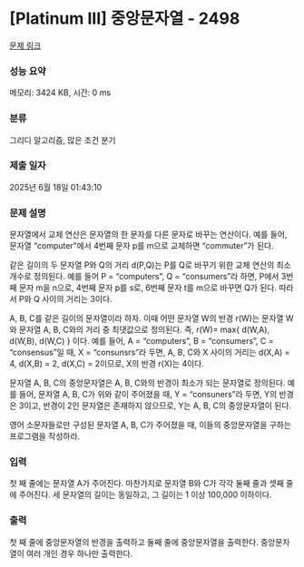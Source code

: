 # [Platinum III] 중앙문자열 - 2498 

[문제 링크](https://www.acmicpc.net/problem/2498) 

### 성능 요약

메모리: 3424 KB, 시간: 0 ms

### 분류

그리디 알고리즘, 많은 조건 분기

### 제출 일자

2025년 6월 18일 01:43:10

### 문제 설명

<p>문자열에서 교체 연산은 문자열의 한 문자를 다른 문자로 바꾸는 연산이다. 예를 들어, 문자열 “computer”에서 4번째 문자 p를 m으로 교체하면 “commuter”가 된다. </p>

<p>같은 길이의 두 문자열 P와 Q의 거리 d(P,Q)는 P를 Q로 바꾸기 위한 교체 연산의 최소 개수로 정의된다. 예를 들어 P = “computers”, Q = “consumers”라 하면, P에서 3번째 문자 m을 n으로, 4번째 문자 p를 s로, 6번째 문자 t를 m으로 바꾸면 Q가 된다. 따라서 P와 Q 사이의 거리는 3이다. </p>

<p>A, B, C를 같은 길이의 문자열이라 하자. 이때 어떤 문자열 W의 반경 r(W)는 문자열 W와 문자열 A, B, C와의 거리 중 최댓값으로 정의된다. 즉, r(W)= max{ d(W,A), d(W,B), d(W,C) } 이다. 예를 들어, A = “computers”, B = “consumers”, C = “consensus”일 때, X = “consunsrs”라 두면, A, B, C와 X 사이의 거리는 d(X,A) = 4, d(X,B) = 2, d(X,C) = 2이므로, X의 반경 r(X)는 4이다.</p>

<p>문자열 A, B, C의 중앙문자열은 A, B, C와의 반경이 최소가 되는 문자열로 정의된다. 예를 들어, 문자열 A, B, C가 위와 같이 주어졌을 때, Y = “consuners”라 두면, Y의 반경은 3이고, 반경이 2인 문자열은 존재하지 않으므로, Y는 A, B, C의 중앙문자열이 된다.</p>

<p>영어 소문자들로만 구성된 문자열 A, B, C가 주어졌을 때, 이들의 중앙문자열을 구하는 프로그램을 작성하라.</p>

### 입력 

 <p>첫 째 줄에는 문자열 A가 주어진다. 마찬가지로 문자열 B와 C가 각각 둘째 줄과 셋째 줄에 주어진다. 세 문자열의 길이는 동일하고, 그 길이는 1 이상 100,000 이하이다.</p>

### 출력 

 <p>첫 째 줄에 중앙문자열의 반경을 출력하고 둘째 줄에 중앙문자열을 출력한다. 중앙문자열이 여러 개인 경우 하나만 출력한다.</p>

